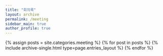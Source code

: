 ```yaml
--- 
title: "회의록"
layout: archive
permalink: /meeting
sidebar_main: true
author_profile: true
---
```


{% assign posts = site.categories.meeting %}
{% for post in posts %} {% include archive-single.html type=page.entries_layout %} {% endfor %}
